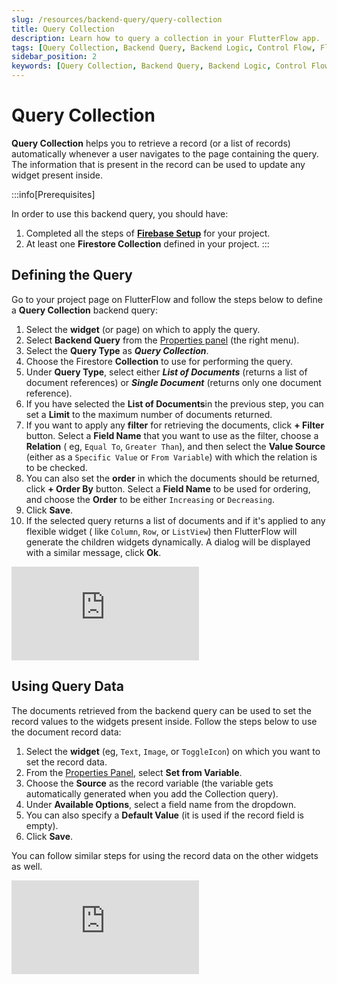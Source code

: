 ```yaml
---
slug: /resources/backend-query/query-collection
title: Query Collection
description: Learn how to query a collection in your FlutterFlow app.
tags: [Query Collection, Backend Query, Backend Logic, Control Flow, FlutterFlow]
sidebar_position: 2
keywords: [Query Collection, Backend Query, Backend Logic, Control Flow, FlutterFlow]
---
```

# Query Collection

**Query Collection** helps you to retrieve a record (or a list of records) automatically whenever a
user navigates to the page containing the query. The information that is present in the record can
be used to update any widget present inside.

:::info[Prerequisites]

In order to use this backend query, you should have:

1. Completed all the steps of 
[**Firebase Setup**](../../../../ff-integrations/firebase/connect-to-firebase-setup.md) for your
   project.
2. At least one **Firestore Collection** defined in your project.
:::

## Defining the Query

Go to your project page on FlutterFlow and follow the steps below to define a **Query Collection**
backend query:

1. Select the **widget** (or page) on which to apply the query.
5. Select **Backend Query** from
   the [Properties panel](/getting-started/ui-builder/properties-panel) (the right menu).
8. Select the **Query Type** as ***Query Collection***.
11. Choose the Firestore **Collection** to use for performing the query.
14. Under **Query Type**, select either ***List of Documents*** (returns a list of document
    references) or ***Single Document*** (returns only one document reference).
17. If you have selected the **List of Documents**in the previous step, you can set a **Limit** to
    the maximum number of documents returned.
20. If you want to apply any **filter** for retrieving the documents, click **+ Filter** button.
    Select a **Field Name** that you want to use as the filter, choose a **Relation** (
    eg, `Equal To`, `Greater Than`), and then select the **Value Source** (either as
    a `Specific Value` or `From Variable`) with which the relation is to be checked.
23. You can also set the **order** in which the documents should be returned, click **+ Order By**
    button. Select a **Field Name** to be used for ordering, and choose the **Order** to be
    either `Increasing` or `Decreasing`.
26. Click **Save**.
29. If the selected query returns a list of documents and if it's applied to any flexible widget (
    like `Column`, `Row`, or `ListView`) then FlutterFlow will generate the children widgets
    dynamically. A dialog will be displayed with a similar message, click **Ok**.

<div style={{
    position: 'relative',
    paddingBottom: 'calc(56.67989417989418% + 41px)', // Keeps the aspect ratio and additional padding
    height: 0,
    width: '100%'
}}>
    <iframe 
        src="https://demo.arcade.software/tpt7z1YZLfAogh0eWxUU?embed&show_copy_link=true"
        title=""
        style={{
            position: 'absolute',
            top: 0,
            left: 0,
            width: '100%',
            height: '100%',
            colorScheme: 'light'
        }}
        frameborder="0"
        loading="lazy"
        webkitAllowFullScreen
        mozAllowFullScreen
        allowFullScreen
        allow="clipboard-write">
    </iframe>
</div>

## Using Query Data

The documents retrieved from the backend query can be used to set the record values to the widgets
present inside. Follow the steps below to use the document record data:

1. Select the **widget** (eg, `Text`, `Image`, or `ToggleIcon`) on which you want to set the record
   data.
5. From the [Properties Panel](/getting-started/ui-builder/properties-panel), select **Set from
   Variable**.
8. Choose the **Source** as the record variable (the variable gets automatically generated when you
   add the Collection query).
11. Under **Available Options**, select a field name from the dropdown.
14. You can also specify a **Default Value** (it is used if the record field is empty).
17. Click **Save**.

You can follow similar steps for using the record data on the other widgets as well.

<div style={{
    position: 'relative',
    paddingBottom: 'calc(56.67989417989418% + 41px)', // Keeps the aspect ratio and additional padding
    height: 0,
    width: '100%'
}}>
    <iframe 
        src="https://demo.arcade.software/1EXbONj7gwa3EiQbdDLo?embed&show_copy_link=true"
        title=""
        style={{
            position: 'absolute',
            top: 0,
            left: 0,
            width: '100%',
            height: '100%',
            colorScheme: 'light'
        }}
        frameborder="0"
        loading="lazy"
        webkitAllowFullScreen
        mozAllowFullScreen
        allowFullScreen
        allow="clipboard-write">
    </iframe>
</div>